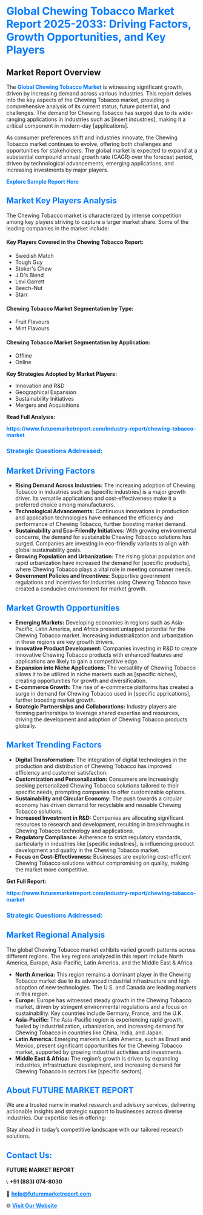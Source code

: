 <h1 style="color: #007BFF;">Global Chewing Tobacco Market Report 2025-2033: Driving Factors, Growth Opportunities, and Key Players</h1>

<section id="overview">
<h2>Market Report Overview</h2>
<p>The <a href="https://www.futuremarketreport.com/industry-report/chewing-tobacco-market" style="color: #007BFF; text-decoration: none;"><strong>Global Chewing Tobacco Market</strong></a> is witnessing significant growth, driven by increasing demand across various industries. This report delves into the key aspects of the Chewing Tobacco market, providing a comprehensive analysis of its current status, future potential, and challenges. The demand for Chewing Tobacco has surged due to its wide-ranging applications in industries such as [insert industries], making it a critical component in modern-day [applications].</p>
<p>As consumer preferences shift and industries innovate, the Chewing Tobacco market continues to evolve, offering both challenges and opportunities for stakeholders. The global market is expected to expand at a substantial compound annual growth rate (CAGR) over the forecast period, driven by technological advancements, emerging applications, and increasing investments by major players.</p>
</section>

<section id="overview">
<p><a href="https://www.futuremarketreport.com/request-sample/reportId=40902" style="color: #007BFF; text-decoration: none;"><strong>Explore Sample Report Here</strong></a></p>
</section>

<section id="key-players">
<h2 style="color: #007BFF;">Market Key Players Analysis</h2>
<p>The Chewing Tobacco market is characterized by intense competition among key players striving to capture a larger market share. Some of the leading companies in the market include:</p>
<h4>Key Players Covered in the Chewing Tobacco Report:</h4>
<ul><li>Swedish Match</li><li>Tough Guy</li><li>Stoker&#039;s Chew</li><li>J.D&#039;s Blend</li><li>Levi Garrett</li><li>Beech-Nut</li><li>Starr</li></ul>
<h4>Chewing Tobacco Market Segmentation by Type:</h4>
<ul><li>Fruit Flavours</li><li>Mint Flavours</li></ul>

<h4>Chewing Tobacco Market Segmentation by Application:</h4>
<ul><li>Offline</li><li>Online</li></ul>
<p><strong>Key Strategies Adopted by Market Players:</strong></p>
<ul>
<li>Innovation and R&D</li>
<li>Geographical Expansion</li>
<li>Sustainability Initiatives</li>
<li>Mergers and Acquisitions</li>
</ul>
</section>

<section>
<p><strong>Read Full Analysis: </strong></p><a href="https://www.futuremarketreport.com/industry-report/chewing-tobacco-market" style="color: #007BFF; text-decoration: none;"><strong>https://www.futuremarketreport.com/industry-report/chewing-tobacco-market</strong></a>
<h3 style="color: #007BFF;">Strategic Questions Addressed:</h3>
</section>

<section id="driving-factors">
<h2 style="color: #007BFF;">Market Driving Factors</h2>
<ul>
<li><strong>Rising Demand Across Industries:</strong> The increasing adoption of Chewing Tobacco in industries such as [specific industries] is a major growth driver. Its versatile applications and cost-effectiveness make it a preferred choice among manufacturers.</li>
<li><strong>Technological Advancements:</strong> Continuous innovations in production and application technologies have enhanced the efficiency and performance of Chewing Tobacco, further boosting market demand.</li>
<li><strong>Sustainability and Eco-Friendly Initiatives:</strong> With growing environmental concerns, the demand for sustainable Chewing Tobacco solutions has surged. Companies are investing in eco-friendly variants to align with global sustainability goals.</li>
<li><strong>Growing Population and Urbanization:</strong> The rising global population and rapid urbanization have increased the demand for [specific products], where Chewing Tobacco plays a vital role in meeting consumer needs.</li>
<li><strong>Government Policies and Incentives:</strong> Supportive government regulations and incentives for industries using Chewing Tobacco have created a conducive environment for market growth.</li>
</ul>
</section>

<section id="growth-opportunities">
<h2 style="color: #007BFF;">Market Growth Opportunities</h2>
<ul>
<li><strong>Emerging Markets:</strong> Developing economies in regions such as Asia-Pacific, Latin America, and Africa present untapped potential for the Chewing Tobacco market. Increasing industrialization and urbanization in these regions are key growth drivers.</li>
<li><strong>Innovative Product Development:</strong> Companies investing in R&D to create innovative Chewing Tobacco products with enhanced features and applications are likely to gain a competitive edge.</li>
<li><strong>Expansion into Niche Applications:</strong> The versatility of Chewing Tobacco allows it to be utilized in niche markets such as [specific niches], creating opportunities for growth and diversification.</li>
<li><strong>E-commerce Growth:</strong> The rise of e-commerce platforms has created a surge in demand for Chewing Tobacco used in [specific applications], further boosting market growth.</li>
<li><strong>Strategic Partnerships and Collaborations:</strong> Industry players are forming partnerships to leverage shared expertise and resources, driving the development and adoption of Chewing Tobacco products globally.</li>
</ul>
</section>

<section id="trending-factors">
<h2 style="color: #007BFF;">Market Trending Factors</h2>
<ul>
<li><strong>Digital Transformation:</strong> The integration of digital technologies in the production and distribution of Chewing Tobacco has improved efficiency and customer satisfaction.</li>
<li><strong>Customization and Personalization:</strong> Consumers are increasingly seeking personalized Chewing Tobacco solutions tailored to their specific needs, prompting companies to offer customizable options.</li>
<li><strong>Sustainability and Circular Economy:</strong> The push towards a circular economy has driven demand for recyclable and reusable Chewing Tobacco solutions.</li>
<li><strong>Increased Investment in R&D:</strong> Companies are allocating significant resources to research and development, resulting in breakthroughs in Chewing Tobacco technology and applications.</li>
<li><strong>Regulatory Compliance:</strong> Adherence to strict regulatory standards, particularly in industries like [specific industries], is influencing product development and quality in the Chewing Tobacco market.</li>
<li><strong>Focus on Cost-Effectiveness:</strong> Businesses are exploring cost-efficient Chewing Tobacco solutions without compromising on quality, making the market more competitive.</li>
</ul>
</section>

<section>
<p><strong>Get Full Report: </strong></p><a href="https://www.futuremarketreport.com/industry-report/chewing-tobacco-market" style="color: #007BFF; text-decoration: none;"><strong>https://www.futuremarketreport.com/industry-report/chewing-tobacco-market</strong></a>
<h3 style="color: #007BFF;">Strategic Questions Addressed:</h3>
</section>


<section id="regional-analysis">
<h2 style="color: #007BFF;">Market Regional Analysis</h2>
<p>The global Chewing Tobacco market exhibits varied growth patterns across different regions. The key regions analyzed in this report include North America, Europe, Asia-Pacific, Latin America, and the Middle East & Africa:</p>
<ul>
<li><strong>North America:</strong> This region remains a dominant player in the Chewing Tobacco market due to its advanced industrial infrastructure and high adoption of new technologies. The U.S. and Canada are leading markets in this region.</li>
<li><strong>Europe:</strong> Europe has witnessed steady growth in the Chewing Tobacco market, driven by stringent environmental regulations and a focus on sustainability. Key countries include Germany, France, and the U.K.</li>
<li><strong>Asia-Pacific:</strong> The Asia-Pacific region is experiencing rapid growth, fueled by industrialization, urbanization, and increasing demand for Chewing Tobacco in countries like China, India, and Japan.</li>
<li><strong>Latin America:</strong> Emerging markets in Latin America, such as Brazil and Mexico, present significant opportunities for the Chewing Tobacco market, supported by growing industrial activities and investments.</li>
<li><strong>Middle East & Africa:</strong> The region’s growth is driven by expanding industries, infrastructure development, and increasing demand for Chewing Tobacco in sectors like [specific sectors].</li>
</ul>
</section>

<footer>
<h2 style="color: #007BFF;">About FUTURE MARKET REPORT</h2>
<p>We are a trusted name in market research and advisory services, delivering actionable insights and strategic support to businesses across diverse industries. Our expertise lies in offering:</p>

<p>Stay ahead in today’s competitive landscape with our tailored research solutions.</p>

<h2 style="color: #007BFF;">Contact Us:</h2>
<p><strong>FUTURE MARKET REPORT</strong></p>
<p>📞 <strong>+91 (883) 074-8030</strong></p>
<p>📧 <strong><a href="mailto:help@futuremarketreport.com" style="color: #007BFF;">help@futuremarketreport.com</a></strong></p>
<p>🌐 <strong><a href="https://www.futuremarketreport.com/" style="color: #007BFF;">Visit Our Website</a></strong></p>
</footer>